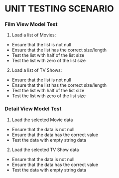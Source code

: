 # UNIT TESTING SCENARIO

### Film View Model Test

1. Load a list of Movies:
* Ensure that the list is not null
* Ensure that the list has the correct size/length
* Test the list with half of the list size
* Test the list with zero of the list size

2. Load a list of TV Shows:
* Ensure that the list is not null
* Ensure that the list has the correct size/length
* Test the list with half of the list size
* Test the list with zero of the list size

### Detail View Model Test

1. Load the selected Movie data
* Ensure that the data is not null
* Ensure that the data has the correct value
* Test the data with empty string data

2. Load the selected TV Show data
* Ensure that the data is not null
* Ensure that the data has the correct value
* Test the data with empty string data